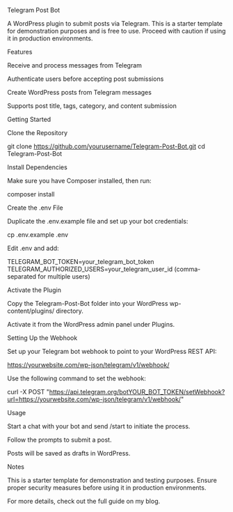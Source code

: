 Telegram Post Bot

A WordPress plugin to submit posts via Telegram. This is a starter template for demonstration purposes and is free to use. Proceed with caution if using it in production environments.

Features

Receive and process messages from Telegram

Authenticate users before accepting post submissions

Create WordPress posts from Telegram messages

Supports post title, tags, category, and content submission

Getting Started

Clone the Repository

git clone https://github.com/yourusername/Telegram-Post-Bot.git
cd Telegram-Post-Bot

Install Dependencies

Make sure you have Composer installed, then run:

composer install

Create the .env File

Duplicate the .env.example file and set up your bot credentials:

cp .env.example .env

Edit .env and add:

TELEGRAM_BOT_TOKEN=your_telegram_bot_token
TELEGRAM_AUTHORIZED_USERS=your_telegram_user_id (comma-separated for multiple users)

Activate the Plugin

Copy the Telegram-Post-Bot folder into your WordPress wp-content/plugins/ directory.

Activate it from the WordPress admin panel under Plugins.

Setting Up the Webhook

Set up your Telegram bot webhook to point to your WordPress REST API:

https://yourwebsite.com/wp-json/telegram/v1/webhook/

Use the following command to set the webhook:

curl -X POST "https://api.telegram.org/botYOUR_BOT_TOKEN/setWebhook?url=https://yourwebsite.com/wp-json/telegram/v1/webhook/"

Usage

Start a chat with your bot and send /start to initiate the process.

Follow the prompts to submit a post.

Posts will be saved as drafts in WordPress.

Notes

This is a starter template for demonstration and testing purposes. Ensure proper security measures before using it in production environments.

For more details, check out the full guide on my blog.
